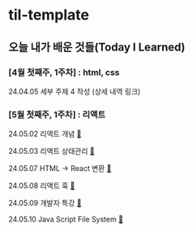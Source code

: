 # til-template

## 오늘 내가 배운 것들(Today I Learned)

### [4월 첫째주, 1주차] : html, css

24.04.05 세부 주제 4 작성 (상세 내역 링크)


### [5월 첫째주, 1주차] : 리액트

24.05.02 리액트 개념 [🌱](https://github.com/100-hours-a-week/theo-til/blob/main/May/2024-05-02.md)

24.05.03 리액트 상태관리 [🌱](https://github.com/100-hours-a-week/theo-til/blob/main/May/2024-05-03.md)

24.05.07 HTML -> React 변환 [🌱](https://github.com/100-hours-a-week/theo-til/blob/main/May/2024-05-07.md)

24.05.08 리액트 훅 [🌱](https://github.com/100-hours-a-week/theo-til/blob/main/May/2024-05-08.md)

24.05.09 개발자 특강 [🌱](https://github.com/100-hours-a-week/theo-til/blob/main/May/2024-05-09.md)

24.05.10 Java Script File System [🌱](https://github.com/100-hours-a-week/theo-til/blob/main/May/2024-05-10.md)

